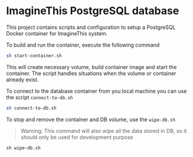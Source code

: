 # ImagineThis PostgreSQL database
This project contains scripts and configuration to setup a PostgreSQL Docker container for ImagineThis system.

To build and run the container, execute the following command

```bash
sh start-container.sh
```

This will create necessary volume, build container image and start the container. The script handles situations when the volume or container already exist.

To connect to the database container from you local machine you can use the script `connect-to-db.sh`
```bash
sh connect-to-db.sh
```

To stop and remove the container and DB volume, use the `wipe-db.sh`

> Warning: This command will also wipe all the data stored in DB, so it should only be used for development purpose

```shell
sh wipe-db.sh
```